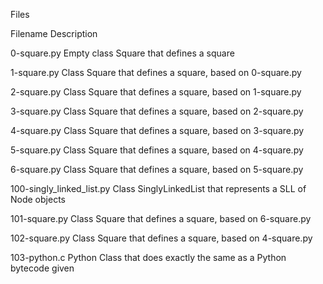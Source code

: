 Files

Filename	Description

0-square.py	Empty class Square that defines a square

1-square.py	Class Square that defines a square, based on 0-square.py

2-square.py	Class Square that defines a square, based on 1-square.py

3-square.py	Class Square that defines a square, based on 2-square.py

4-square.py	Class Square that defines a square, based on 3-square.py

5-square.py	Class Square that defines a square, based on 4-square.py

6-square.py	Class Square that defines a square, based on 5-square.py

100-singly_linked_list.py	Class SinglyLinkedList that represents a SLL of Node objects

101-square.py	Class Square that defines a square, based on 6-square.py


102-square.py	Class Square that defines a square, based on 4-square.py

103-python.c	Python Class that does exactly the same as a Python bytecode given
